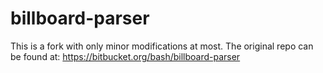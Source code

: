 # billboard-parser

This is a fork with only minor modifications at most. The original repo can be found at: https://bitbucket.org/bash/billboard-parser
